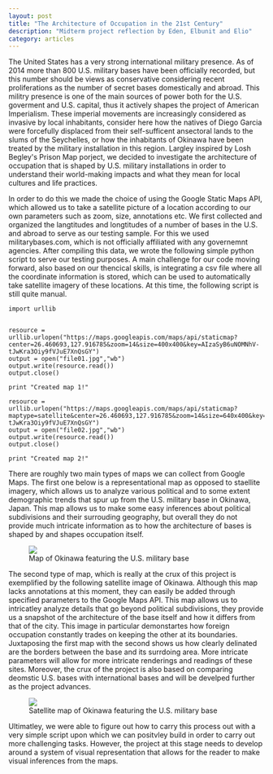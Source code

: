 ```yaml
---
layout: post
title: "The Architecture of Occupation in the 21st Century"
description: "Midterm project reflection by Eden, Elbunit and Elio"
category: articles
---
```


The United States has a very strong international military presence. As of 2014 more than 800 U.S. military bases
have been officially recorded, but this number should be views as conservative considering recent proliferations as
the number of secret bases domestically and abroad. This militry presence is one of the main sources of power both 
for the U.S. goverment and U.S. capital, thus it actively shapes the project of American Imperialism. These imperial 
movements are increasingly considered as invasive by local inhabitants, consider here how the natives of Diego Garcia 
were forcefully displaced from their self-sufficent ansectoral lands to the slums of the Seychelles, or how the inhabitants 
of Okinawa have been treated by the military installation in this region. Largley inspired by Losh Begley's Prison Map porject,
we decided to investigate the architecture of occupation that is shaped by U.S. military installations in order to understand
their world-making impacts and what they mean for local cultures and life practices.

In order to do this we made the choice of using the Google Static Maps API, which allowed us to take a satellite picture of a 
location according to our own parameters such as zoom, size, annotations etc. We first collected and organized the langtitudes 
and longtitudes of a number of bases in the U.S. and abroad to serve as our testing sample. For this we used militarybases.com,
which is not officially affiliated with any governemnt agencies. After compiling this data, we wrote the following simple python script
to serve our testing purposes. A main challenge for our code moving forward, also based on our thencical skills, is integrating a csv file where all the coordinate information is stored, which can be used to automatically take satellite imagery of these locations. At this time, the following script is still quite manual. 

```
import urllib


resource = urllib.urlopen("https://maps.googleapis.com/maps/api/staticmap?center=26.460693,127.916785&zoom=14&size=400x400&key=AIzaSyB6uNOMNhV-tJwKra3Oiy9fVJuE7XnQsGY")
output = open("file01.jpg","wb")
output.write(resource.read())
output.close()

print "Created map 1!"

resource = urllib.urlopen("https://maps.googleapis.com/maps/api/staticmap?maptype=satellite&center=26.460693,127.916785&zoom=14&size=640x400&key=AIzaSyB6uNOMNhV-tJwKra3Oiy9fVJuE7XnQsGY")
output = open("file02.jpg","wb")
output.write(resource.read())
output.close()

print "Created map 2!"
```

There are roughly two main types of maps we can collect from Google Maps. The first one below is a representational map as opposed to staellite imagery, which allows us to analyze various political and to some extent demographic trends that spur up from the U.S. military base in Okinawa, Japan. This map allows us to make some easy inferences about political subdivisions and their surrouding geography, but overall they do not provide much intricate information as to how the architecture of bases is shaped by and shapes occupation itself.  

<figure>
	<img src="https://image.ibb.co/nL2L0m/file01.png">
	<figcaption>Map of Okinawa featuring the U.S. military base</figcaption>
</figure>


The second type of map, which is really at the crux of this project is exemplified by the following satellite image of Okinawa. Although this map lacks annotations at this moment, they can easily be added through specified parameters to the Google Maps API. This map allows us to intricatley analyze details that go beyond political subdivisions, they provide us a snapshot of the architecture of the base itself and how it differs from that of the city. This image in particular demonstartes how foreign occupation constantly trades on keeping the other at its boundaries. Juxtaposing the first map with the second shows us how clearly delinated are the borders between the base and its surrdoing area. More intricate parameters will allow for more intricate renderings and readings of these sites. Moreover, the crux of the project is also based on comparing deomstic U.S. bases with international bases and will be develped further as the project advances. 
<figure>
	<img src="https://image.ibb.co/jW3Sfm/file02.png">
	<figcaption>Satellite map of Okinawa featuring the U.S. military base</figcaption>
</figure>

Ultimatley, we were able to figure out how to carry this process out with a very simple script upon which we can positvley build in order to carry out more challenging tasks. However, the project at this stage needs to develop around a system of visual representation that allows for the reader to make visual inferences from the maps. 
